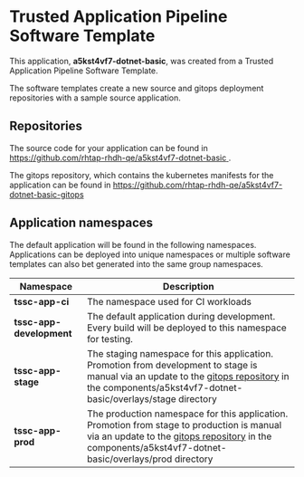 # Trusted Application Pipeline Software Template

This application, **a5kst4vf7-dotnet-basic**, was created from a Trusted Application Pipeline Software Template.

The software templates create a new source and gitops deployment repositories with a sample source application. 

## Repositories

The source code for your application can be found in [https://github.com/rhtap-rhdh-qe/a5kst4vf7-dotnet-basic ](https://github.com/rhtap-rhdh-qe/a5kst4vf7-dotnet-basic ).
 
The gitops repository, which contains the kubernetes manifests for the application can be found in 
[https://github.com/rhtap-rhdh-qe/a5kst4vf7-dotnet-basic-gitops ](https://github.com/rhtap-rhdh-qe/a5kst4vf7-dotnet-basic-gitops ) 

## Application namespaces 

The default application will be found in the following namespaces. Applications can be deployed into unique namespaces or multiple software templates can also bet generated into the same group namespaces.  

|  Namespace   |  Description   |  
| -------- | -------- |
| **tssc-app-ci** | The namespace used for CI workloads |
| **tssc-app-development** | The default application during development. Every build will be deployed to this namespace for testing. |
| **tssc-app-stage** | The staging namespace for this application. Promotion from development to stage is manual via an update to the [gitops repository](https://github.com/rhtap-rhdh-qe/a5kst4vf7-dotnet-basic-gitops ) in the components/a5kst4vf7-dotnet-basic/overlays/stage directory |
| **tssc-app-prod** | The production namespace for this application. Promotion from stage to production is manual via an update to the [gitops repository](https://github.com/rhtap-rhdh-qe/a5kst4vf7-dotnet-basic-gitops ) in the components/a5kst4vf7-dotnet-basic/overlays/prod directory |